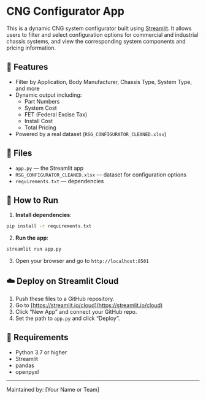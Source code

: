 
# CNG Configurator App

This is a dynamic CNG system configurator built using [Streamlit](https://streamlit.io/). It allows users to filter and select configuration options for commercial and industrial chassis systems, and view the corresponding system components and pricing information.

## 🔧 Features

- Filter by Application, Body Manufacturer, Chassis Type, System Type, and more
- Dynamic output including:
  - Part Numbers
  - System Cost
  - FET (Federal Excise Tax)
  - Install Cost
  - Total Pricing
- Powered by a real dataset (`RSG_CONFIGURATOR_CLEANED.xlsx`)

## 📁 Files

- `app.py` — the Streamlit app
- `RSG_CONFIGURATOR_CLEANED.xlsx` — dataset for configuration options
- `requirements.txt` — dependencies

## 🚀 How to Run

1. **Install dependencies**:

```bash
pip install -r requirements.txt
```

2. **Run the app**:

```bash
streamlit run app.py
```

3. Open your browser and go to `http://localhost:8501`

## ☁️ Deploy on Streamlit Cloud

1. Push these files to a GitHub repository.
2. Go to [https://streamlit.io/cloud](https://streamlit.io/cloud)
3. Click “New App” and connect your GitHub repo.
4. Set the path to `app.py` and click “Deploy”.

## 🧰 Requirements

- Python 3.7 or higher
- Streamlit
- pandas
- openpyxl

---

Maintained by: [Your Name or Team]
